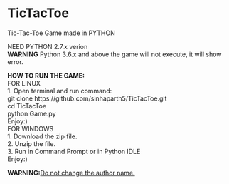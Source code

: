 # TicTacToe
Tic-Tac-Toe Game made in PYTHON

NEED PYTHON 2.7.x verion<br> 
<b>WARNING</b> Python 3.6.x and above the game will not execute, it will show error.
<p>
<b>HOW TO RUN THE GAME:</b><br>
  FOR LINUX<br>
        1. Open terminal and run command:<br>
            git clone https://github.com/sinhaparth5/TicTacToe.git<br>
            cd TicTacToe<br>
            python Game.py<br>
        Enjoy:)<br>
FOR WINDOWS<br>
        1. Download the zip file.<br>
        2. Unzip the file.<br>
        3. Run in Command Prompt or in Python IDLE<br>
        Enjoy:)
  </p>


<b>WARNING:</b><u>Do not change the author name.</u>
